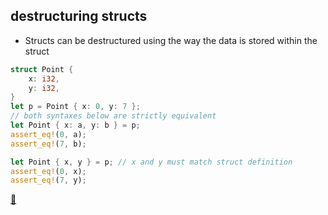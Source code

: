 ## destructuring structs

* Structs can be destructured using the way the data is stored within the struct

```rust
struct Point {
    x: i32,
    y: i32,
}
let p = Point { x: 0, y: 7 };
// both syntaxes below are strictly equivalent
let Point { x: a, y: b } = p;
assert_eq!(0, a);
assert_eq!(7, b);

let Point { x, y } = p; // x and y must match struct definition
assert_eq!(0, x);
assert_eq!(7, y);
```

[📒](https://doc.rust-lang.org/book/ch18-03-pattern-syntax.html#destructuring-structs)